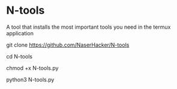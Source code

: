 # N-tools
A tool that installs the most important tools you need in the termux application

git clone https://github.com/NaserHacker/N-tools

cd N-tools 

chmod +x N-tools.py

python3 N-tools.py
